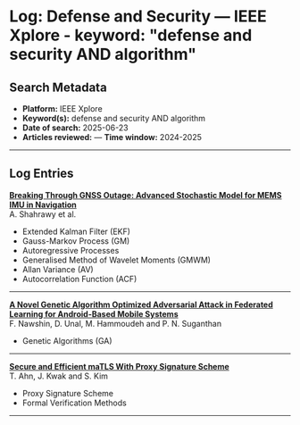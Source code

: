# Log: Defense and Security — IEEE Xplore - keyword: "defense and security AND algorithm"

## Search Metadata

- **Platform:** IEEE Xplore
- **Keyword(s):** defense and security AND algorithm
- **Date of search:** 2025-06-23
- **Articles reviewed:** 
— **Time window:** 2024-2025

---

## Log Entries

**[Breaking Through GNSS Outage: Advanced Stochastic Model for MEMS IMU in Navigation](https://doi.org/10.1109/JSTARS.2025.3581379)**  
A. Shahrawy et al.  
- Extended Kalman Filter (EKF)  
- Gauss-Markov Process (GM)  
- Autoregressive Processes  
- Generalised Method of Wavelet Moments (GMWM)  
- Allan Variance (AV)  
- Autocorrelation Function (ACF)

---

**[A Novel Genetic Algorithm Optimized Adversarial Attack in Federated Learning for Android-Based Mobile Systems](https://doi.org/10.1109/TCE.2025.3577905)**  
F. Nawshin, D. Unal, M. Hammoudeh and P. N. Suganthan  
- Genetic Algorithms (GA)

---

**[Secure and Efficient maTLS With Proxy Signature Scheme](https://doi.org/10.1109/ACCESS.2025.3577909)**  
T. Ahn, J. Kwak and S. Kim  
- Proxy Signature Scheme   
- Formal Verification Methods  

---
